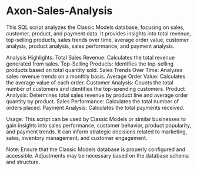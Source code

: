 # Axon-Sales-Analysis

This SQL script analyzes the Classic Models database, focusing on sales, customer, product, and payment data. It provides insights into total revenue, top-selling products, sales trends over time, average order value, customer analysis, product analysis, sales performance, and payment analysis.

Analysis Highlights:
Total Sales Revenue: Calculates the total revenue generated from sales.
Top-Selling Products: Identifies the top-selling products based on total quantity sold.
Sales Trends Over Time: Analyzes sales revenue trends on a monthly basis.
Average Order Value: Calculates the average value of each order.
Customer Analysis: Counts the total number of customers and identifies the top-spending customers.
Product Analysis: Determines total sales revenue by product line and average order quantity by product.
Sales Performance: Calculates the total number of orders placed.
Payment Analysis: Calculates the total payments received.

Usage:
This script can be used by Classic Models or similar businesses to gain insights into sales performance, customer behavior, product popularity, and payment trends. It can inform strategic decisions related to marketing, sales, inventory management, and customer engagement.

Note:
Ensure that the Classic Models database is properly configured and accessible. Adjustments may be necessary based on the database schema and structure.

